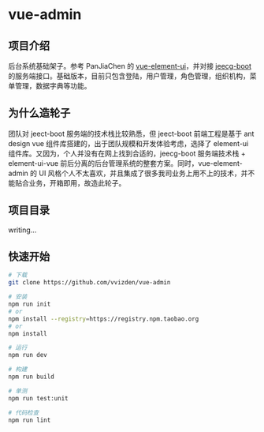 # vue-admin

## 项目介绍

后台系统基础架子。参考 PanJiaChen 的 [vue-element-ui](https://github.com/PanJiaChen/vue-element-admin/)，并对接 [jeecg-boot](https://github.com/zhangdaiscott/jeecg-boot/) 的服务端接口。基础版本，目前只包含登陆，用户管理，角色管理，组织机构，菜单管理，数据字典等功能。

## 为什么造轮子

团队对 jeect-boot 服务端的技术栈比较熟悉，但 jeect-boot 前端工程是基于 ant design vue 组件库搭建的，出于团队规模和开发体验考虑，选择了 element-ui 组件库。又因为，个人并没有在网上找到合适的，jeecg-boot 服务端技术栈 + element-ui-vue 前后分离的后台管理系统的整套方案。同时，vue-element-admin 的 UI 风格个人不太喜欢，并且集成了很多我司业务上用不上的技术，并不能贴合业务，开箱即用，故造此轮子。

## 项目目录

writing...

## 快速开始

```bash
# 下载
git clone https://github.com/vvizden/vue-admin

# 安装
npm run init
# or
npm install --registry=https://registry.npm.taobao.org
# or
npm install

# 运行
npm run dev

# 构建
npm run build

# 单测
npm run test:unit

# 代码检查
npm run lint
```
